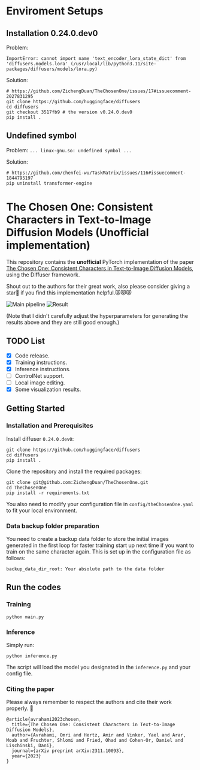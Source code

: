 # Enviroment Setups

## Installation 0.24.0.dev0

Problem: 
```shell
ImportError: cannot import name 'text_encoder_lora_state_dict' from 'diffusers.models.lora' (/usr/local/lib/python3.11/site-packages/diffusers/models/lora.py)
```

Solution:
```shell
# https://github.com/ZichengDuan/TheChosenOne/issues/17#issuecomment-2027831295
git clone https://github.com/huggingface/diffusers
cd diffusers
git checkout 3517fb9 # the version v0.24.0.dev0
pip install .
```

## Undefined symbol
Problem:
`... linux-gnu.so: undefined symbol ...`

Solution:
```shell
# https://github.com/chenfei-wu/TaskMatrix/issues/116#issuecomment-1844795197
pip uninstall transformer-engine
```


# The Chosen One: Consistent Characters in Text-to-Image Diffusion Models (Unofficial implementation)

This repository contains the **unofficial** PyTorch implementation of the paper [The Chosen One: Consistent Characters in Text-to-Image Diffusion Models](https://arxiv.org/abs/2311.10093), using the Diffuser framework. 

Shout out to the authors for their great work, also please consider giving a star🌟 if you find this implementation helpful.😻😻😻

![Main pipeline](https://github.com/ZichengDuan/TheChosenOne/blob/main/misc/main.png?raw=true)
![Result](https://github.com/ZichengDuan/TheChosenOne/blob/main/misc/result_1.png?raw=true)

(Note that I didn't carefully adjust the hyperparameters for generating the results above and they are still good enough.)
## TODO List
- [x] Code release.
- [x] Training instructions.
- [x] Inference instructions.
- [ ] ControlNet support.
- [ ] Local image editing.
- [x] Some visualization results.

## Getting Started

### Installation and Prerequisites
Install diffuser `0.24.0.dev0`:
```
git clone https://github.com/huggingface/diffusers
cd diffusers
pip install .
```

Clone the repository and install the required packages:
```
git clone git@github.com:ZichengDuan/TheChosenOne.git
cd TheChosenOne
pip install -r requirements.txt
```
You also need to modify your configuration file in `config/theChosenOne.yaml` to fit your local environment.

### Data backup folder preparation
You need to create a backup data folder to store the initial images generated in the first loop for faster training start up next time if you want to train on the same character again.
This is set up in the configuration file as follows:
``` 
backup_data_dir_root: Your absolute path to the data folder
```

## Run the codes
### Training
```
python main.py
```

### Inference
Simply run:
```
python inference.py
```
The script will load the model you designated in the `inference.py` and your config file.


### Citing the paper
Please always remember to respect the authors and cite their work properly. 🫡
```
@article{avrahami2023chosen,
  title={The Chosen One: Consistent Characters in Text-to-Image Diffusion Models},
  author={Avrahami, Omri and Hertz, Amir and Vinker, Yael and Arar, Moab and Fruchter, Shlomi and Fried, Ohad and Cohen-Or, Daniel and Lischinski, Dani},
  journal={arXiv preprint arXiv:2311.10093},
  year={2023}
}
```
